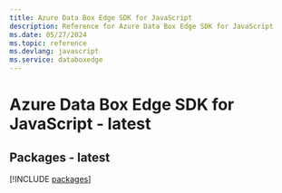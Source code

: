 ```yaml
---
title: Azure Data Box Edge SDK for JavaScript
description: Reference for Azure Data Box Edge SDK for JavaScript
ms.date: 05/27/2024
ms.topic: reference
ms.devlang: javascript
ms.service: databoxedge
---
```

# Azure Data Box Edge SDK for JavaScript - latest
## Packages - latest
[!INCLUDE [packages](data-box-edge-index.md)]